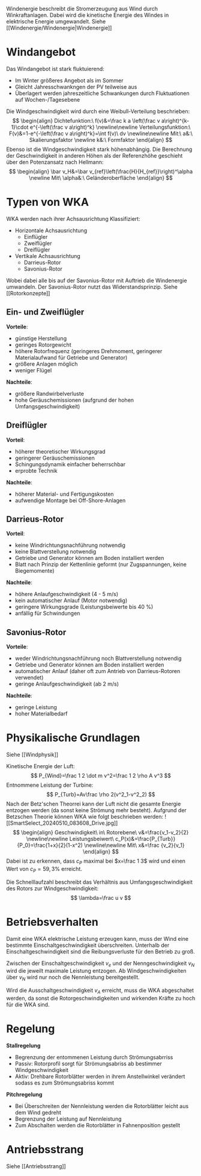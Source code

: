 Windenergie beschreibt die Stromerzeugung aus Wind durch Winkraftanlagen. Dabei wird die kinetische Energie des Windes in elektrische Energie umgewandelt. Siehe [[Windenergie/Windenergie|Windenergie]]

# Windangebot
Das Windangebot ist stark fluktuierend:
- Im Winter größeres Angebot als im Sommer
- Gleicht Jahresschwankngen der PV teilweise aus
- Überlagert werden jahreszeitliche Schwankungen durch Fluktuationen auf Wochen-/Tagesebene

Die Windgeschwindigkeit wird durch eine Weibull-Verteilung beschrieben:
$$
\begin{align}
Dichtefunktion:\ f(v)&=\frac k a \left(\frac v a\right)^{k-1}\cdot e^{-\left(\frac v a\right)^k}
\newline\newline
Verteilungsfunktion:\ F(v)&=1-e^{-\left(\frac v a\right)^k}=\int f(v)\ dv
\newline\newline
Mit:\ a&:\ Skalierungsfaktor
\newline
k&:\ Formfaktor
\end{align}
$$
Ebenso ist die Windgeschwindigkeit stark höhenabhängig. Die Berechnung der Geschwindigkeit in anderen Höhen als der Referenzhöhe geschieht über den Potenzansatz nach Hellmann:
$$
\begin{align}
\bar v_H&=\bar v_{ref}\left(\frac{H}{H_{ref}}\right)^\alpha
\newline
Mit\ \alpha&:\ Geländeroberfläche
\end{align}
$$
# Typen von WKA
WKA werden nach ihrer Achsausrichtung Klassifiziert:
- Horizontale Achsausrichtung
	- Einflügler
	- Zweiflügler
	- Dreiflügler
- Vertikale Achsausrichtung
	- Darrieus-Rotor
	- Savonius-Rotor

Wobei dabei alle bis auf der Savonius-Rotor mit Auftrieb die Windenergie umwandeln. Der Savonius-Rotor nutzt das Widerstandsprinzip. Siehe [[Rotorkonzepte]]

## Ein- und Zweiflügler
**Vorteile**:
- günstige Herstellung
- geringes Rotorgewicht
- höhere Rotorfrequenz (geringeres Drehmoment, geringerer Materialaufwand für Getriebe und Generator)
- größere Anlagen möglich
- weniger Flügel

**Nachteile**:
- größere Randwirbelverluste
- hohe Geräuschemissionen (aufgrund der hohen Umfangsgeschwindigkeit)

## Dreiflügler
**Vorteil**:
- höherer theoretischer Wirkungsgrad
- geringerer Geräuschemissionen
- Schingungsdynamik einfacher beherrschbar
- erprobte Technik

**Nachteile**:
- höherer Material- und Fertigungskosten
- aufwendige Montage bei Off-Shore-Anlagen

## Darrieus-Rotor
**Vorteil**:
- keine Windrichtungsnachführung notwendig
- keine Blattverstellung notwendig
- Getriebe und Generator können am Boden installiert werden
- Blatt nach Prinzip der Kettenlinie geformt (nur Zugspannungen, keine Biegemomente)

**Nachteile**:
- höhere Anlaufgeschwindigkeit (4 - 5 m/s)
- kein automatischer Anlauf (Motor notwendig)
- geringere Wirkungsgrade (Leistungsbeiwerte bis 40 %)
- anfällig für Schwindungen

## Savonius-Rotor
**Vorteile**:
- weder Windrichtungsnachführung noch Blattverstellung notwendig
- Getriebe und Generator können am Boden installiert werden
- automatischer Anlauf (daher oft zum Antrieb von Darrieus-Rotoren verwendet)
- geringe Anlaufgeschwindigkeit (ab 2 m/s)

**Nachteile**:
- geringe Leistung
- hoher Materialbedarf

# Physikalische Grundlagen
Siehe [[Windphysik]]

Kinetische Energie der Luft:
$$
P_{Wind}=\frac 1 2 \dot m v^2=\frac 1 2 \rho A v^3
$$
Entnommene Leistung der Turbine:
$$
P_{Turb}=Av\frac \rho 2(v^2_1-v^2_2)
$$
Nach der Betz'schen Theorrei kann der Luft nicht die gesamte Energie entzogen werden (da sonst keine Strömung mehr besteht). Aufgrund der Betzschen Theorie können WKA wie folgt beschrieben werden:
![[SmartSelect_20240510_083608_Drive.jpg]]
$$
\begin{align}
Geschwindigkeit\ in\ Rotorebene\ v&=\frac{v_1-v_2}{2}
\newline\newline
Leistungsbeiwert\ c_P(x)&=\frac{P_{Turb}}{P_0}=\frac{1+x}{2}(1-x^2)
\newline\newline
Mit\ x&=\frac {v_2}{v_1}
\end{align}
$$
Dabei ist zu erkennen, dass $c_P$ maximal bei $x=\frac 1 3$ wird und einen Wert von $c_P=59,3 \%$ erreicht.

Die Schnelllaufzahl beschreibt das Verhältnis aus Umfangsgeschwindigkeit des Rotors zur Windgeschwindigkeit:
$$
\lambda=\frac u v
$$
# Betriebsverhalten
Damit eine WKA elektrische Leistung erzeugen kann, muss der Wind eine bestimmte Einschaltgeschwindigkeit überschreiten. Unterhalb der Einschaltgeschwindigkeit sind die Reibungsverluste für den Betrieb zu groß.

Zwischen der Einschaltgeschwindigkeit $v_e$ und der Nenngeschwindigkeit $v_N$ wird die jeweilt maximale Leistung entzogen. Ab Windgeschwindigkeiten über $v_N$ wird nur noch die Nennleistung bereitgestellt.

Wird die Ausschaltgeschwindigkeit $v_A$ erreicht, muss die WKA abgeschaltet werden, da sonst die Rotorgeschwindigkeiten und wirkenden Kräfte zu hoch für die WKA sind.

# Regelung
**Stallregelung**
- Begrenzung der entommenen Leistung durch Strömungsabrriss
- Passiv: Rotorprofil sorgt für Strömungsabriss ab bestimmer Windgeschwindigkeit
- Aktiv: Drehbare Rotorblätter werden in ihrem Anstellwinkel verändert sodass es zum Strömungsabriss kommt

**Pitchregelung**
- Bei Überschreiten der Nennleistung werden die Rotorblätter leicht aus dem Wind gedreht
- Begrenzung der Leistung auf Nennleistung
- Zum Abschalten werden die Rotorblätter in Fahnenposition gestellt

# Antriebsstrang
Siehe [[Antriebsstrang]]

